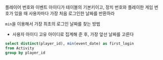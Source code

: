 플레이어 번호와 이벤트 아이디가 테이블의 기본키이고, 장치 번호와 플레이한 게임 번호가 있을 때
사용자마다 가장 처음 로그인한 날짜를 반환하라

`min`을 이용해서 가장 최초의 로그인 날짜를 찾는 방법
* 사용자 아이디 고유 아이디로 집계해 준 후, 가장 앞선 날짜를 고른다
```sql
select distinct(player_id), min(event_date) as first_login
from Activity
group by player_id
```
